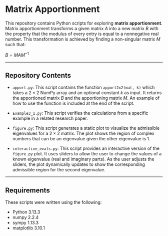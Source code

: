 # Matrix Apportionment

This repository contains Python scripts for exploring **matrix apportionment**. Matrix apportionment transforms a given matrix $A$ into a new matrix $B$ with the property that the modulus of every entry is equal to a nonnegative real number. This transformation is achieved by finding a non-singular matrix $M$ such that:

$B = MAM^{-1}$

---

## Repository Contents

* `apport.py`: This script contains the function `apport2x2(mat, k)` which takes a $2\times 2$ NumPy array and an optional constant $k$ as input. It returns the apportioned matrix $B$ and the apportioning matrix $M$. An example of how to use the function is included at the end of the script.

* `Example3_1.py`: This script verifies the calculations from a specific example in a related research paper.

* `figure.py`: This script generates a static plot to visualize the admissible eigenvalues for a $2\times 2$ matrix. The plot shows the region of complex numbers that can be an eigenvalue given the other eigenvalue is 1.

* `interactive_evals.py`: This script provides an interactive version of the `figure.py` plot. It uses sliders to allow the user to change the values of a known eigenvalue (real and imaginary parts). As the user adjusts the sliders, the plot dynamically updates to show the corresponding admissible region for the second eigenvalue.

---

## Requirements

These scripts were written using the following:
* Python 3.13.3
* numpy 2.2.4
* sympy 1.13.3
* matplotlib 3.10.1